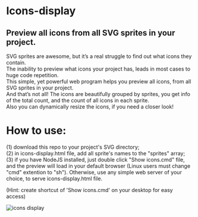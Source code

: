 # Icons-display  
## Preview all icons from all SVG sprites in your project.

SVG sprites are awesome, but it’s a real struggle to find out what icons they contain.  
The inability to preview what icons your project has, leads in most cases to huge code repetition.  
This simple, yet powerful web program helps you preview all icons, from all SVG sprites in your project.  
And that’s not all! The icons are beautifully grouped by sprites, you get info of the total count, and the count of all icons in each sprite.  
Also you can dynamically resize the icons, if you need a closer look!  

# How to use:
(1) download this repo to your project's SVG directory;    
(2) in icons-display.html file, add all sprite's names to the "sprites" array;  
(3) if you have NodeJS installed, just double click "Show icons.cmd" file, and the preview will load in your default browser (Linux users must change "cmd" extention to "sh"). Otherwise, use any simple web server of your choice, to serve icons-display.html file.   

(Hint: create shortcut of 'Show icons.cmd' on your desktop for easy access)  

![icons display](https://user-images.githubusercontent.com/26719853/156133184-243ec4ba-942a-4d19-ba45-cc0b215d85f2.png)
